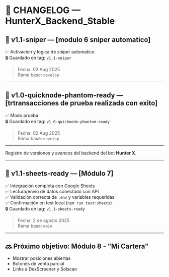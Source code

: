 # 🧾 CHANGELOG — HunterX_Backend_Stable

## 📌 v1.1-sniper — [modulo 6 sniper automatico]

✅ Activacion y logica de sniper automatico  
🔒 Guardado en tag: `v1.1-sniper`

> Fecha: 02 Aug 2025  
> Rama base: `develop`

---


## 📌 v1.0-quicknode-phantom-ready — [trtransacciones de prueba realizada con exito]

✅ Modo prueba  
🔒 Guardado en tag: `v1.0-quicknode-phantom-ready`

> Fecha: 02 Aug 2025  
> Rama base: `develop`

---


Registro de versiones y avances del backend del bot **Hunter X**.

---

## 📌 v1.1-sheets-ready — [Módulo 7]

✅ Integración completa con Google Sheets  
✅ Lectura/envío de datos conectado con API  
✅ Validación correcta de `.env` y variables requeridas  
✅ Confirmación en test local (`npm run test:sheets`)  
🔒 Guardado en tag: `v1.1-sheets-ready`

> Fecha: 2 de agosto 2025  
> Rama base: `main`

---

## 🔜 Próximo objetivo: Módulo 8 - "Mi Cartera"
- Mostrar posiciones abiertas
- Botones de venta parcial
- Links a DexScreener y Solscan
